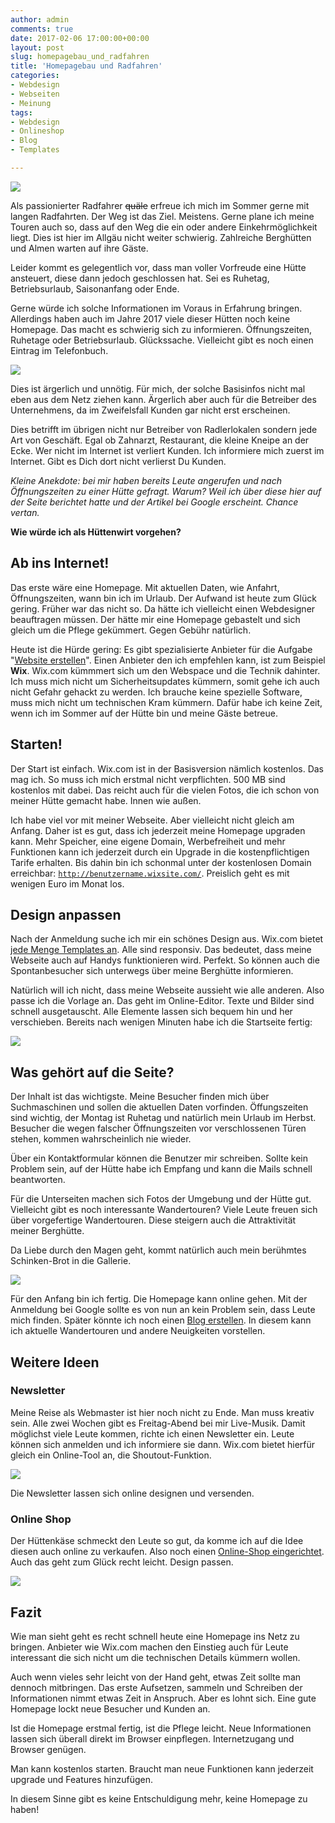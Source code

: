 ```yaml
---
author: admin
comments: true
date: 2017-02-06 17:00:00+00:00
layout: post
slug: homepagebau_und_radfahren
title: 'Homepagebau und Radfahren'
categories:
- Webdesign
- Webseiten
- Meinung
tags:
- Webdesign
- Onlineshop
- Blog
- Templates

---
```


![](/assets/uploads/2017/2/design2.jpg)

Als passionierter Radfahrer <del>quäle</del> erfreue ich mich im Sommer gerne mit langen Radfahrten. Der Weg ist das Ziel. Meistens. Gerne plane ich meine Touren auch so, dass auf den Weg die ein oder andere Einkehrmöglichkeit liegt. Dies ist hier im Allgäu nicht weiter schwierig. Zahlreiche Berghütten und Almen warten auf ihre Gäste.

Leider kommt es gelegentlich vor, dass man voller Vorfreude eine Hütte ansteuert, diese dann jedoch geschlossen hat. Sei es Ruhetag, Betriebsurlaub, Saisonanfang oder Ende.

Gerne würde ich solche Informationen im Voraus in Erfahrung bringen. Allerdings haben auch im Jahre 2017 viele dieser Hütten noch keine Homepage. Das macht es schwierig sich zu informieren. Öffnungszeiten, Ruhetage oder Betriebsurlaub. Glückssache. Vielleicht gibt es noch einen Eintrag im Telefonbuch.

![](/assets/uploads/2017/2/kaseralm.jpg)

Dies ist ärgerlich und unnötig. Für mich, der solche Basisinfos nicht mal eben aus dem Netz ziehen kann. Ärgerlich aber auch für die Betreiber des Unternehmens, da im Zweifelsfall Kunden gar nicht erst erscheinen.

Dies betrifft im übrigen nicht nur Betreiber von Radlerlokalen sondern jede Art von Geschäft. Egal ob Zahnarzt, Restaurant, die kleine Kneipe an der Ecke. Wer nicht im Internet ist verliert Kunden. Ich informiere mich zuerst im Internet. Gibt es Dich dort nicht verlierst Du Kunden.

*Kleine Anekdote: bei mir haben bereits Leute angerufen und nach Öffnungszeiten zu einer Hütte gefragt. Warum? Weil ich über diese hier auf der Seite berichtet hatte und der Artikel bei Google erscheint. Chance vertan.*

**Wie würde ich als Hüttenwirt vorgehen?**

## Ab ins Internet!

Das erste wäre eine Homepage. Mit aktuellen Daten, wie Anfahrt, Öffnungszeiten, wann bin ich im Urlaub. Der Aufwand ist heute zum Glück gering. Früher war das nicht so. Da hätte ich vielleicht einen Webdesigner beauftragen müssen. Der hätte mir eine Homepage gebastelt und sich gleich um die Pflege gekümmert. Gegen Gebühr natürlich. 

Heute ist die Hürde gering: Es gibt spezialisierte Anbieter für die Aufgabe "[Website erstellen](https://de.wix.com)". Einen Anbieter den ich empfehlen kann, ist zum Beispiel **Wix**. Wix.com kümmmert sich um den Webspace und die Technik dahinter. Ich muss mich nicht um Sicherheitsupdates kümmern, somit gehe ich auch nicht Gefahr gehackt zu werden. Ich brauche keine spezielle Software, muss mich nicht um technischen Kram kümmern. Dafür habe ich keine Zeit, wenn ich im Sommer auf der Hütte bin und meine Gäste betreue.

## Starten!

Der Start ist einfach. Wix.com ist in der Basisversion nämlich kostenlos. Das mag ich. So muss ich mich erstmal nicht verpflichten. 500 MB sind kostenlos mit dabei. Das reicht auch für die vielen Fotos, die ich schon von meiner Hütte gemacht habe. Innen wie außen. 

Ich habe viel vor mit meiner Webseite. Aber vielleicht nicht gleich am Anfang. Daher ist es gut, dass ich jederzeit meine Homepage upgraden kann. Mehr Speicher, eine eigene Domain, Werbefreiheit und mehr Funktionen kann ich jederzeit durch ein Upgrade in die kostenpflichtigen Tarife erhalten. Bis dahin bin ich schonmal unter der kostenlosen Domain erreichbar: <code>http://benutzername.wixsite.com/</code>. Preislich geht es mit wenigen Euro im Monat los. 

## Design anpassen

Nach der Anmeldung suche ich mir ein schönes Design aus. Wix.com bietet <a href="http://de.wix.com/website/templates" rel="nofollow" target="_blank">jede Menge Templates an</a>. Alle sind responsiv. Das bedeutet, dass meine Webseite auch auf Handys funktionieren wird. Perfekt. So können auch die Spontanbesucher sich unterwegs über meine Berghütte informieren.

Natürlich will ich nicht, dass meine Webseite aussieht wie alle anderen. Also passe ich die Vorlage an. Das geht im Online-Editor. Texte und Bilder sind schnell ausgetauscht. Alle Elemente lassen sich bequem hin und her verschieben. Bereits nach wenigen Minuten habe ich die Startseite fertig:

![](/assets/uploads/2017/2/template.jpg)

## Was gehört auf die Seite?

Der Inhalt ist das wichtigste. Meine Besucher finden mich über Suchmaschinen und sollen die aktuellen Daten vorfinden. Öffungszeiten sind wichtig, der Montag ist Ruhetag und natürlich mein Urlaub im Herbst. Besucher die wegen falscher Öffnungszeiten vor verschlossenen Türen stehen, kommen wahrscheinlich nie wieder.

Über ein Kontaktformular können die Benutzer mir schreiben. Sollte kein Problem sein, auf der Hütte habe ich Empfang und kann die Mails schnell beantworten.

Für die Unterseiten machen sich Fotos der Umgebung und der Hütte gut. Vielleicht gibt es noch interessante Wandertouren? Viele Leute freuen sich über vorgefertige Wandertouren. Diese steigern auch die Attraktivität meiner Berghütte.

Da Liebe durch den Magen geht, kommt natürlich auch mein berühmtes Schinken-Brot in die Gallerie.

![](/assets/uploads/2017/2/schinken.jpg)

Für den Anfang bin ich fertig. Die Homepage kann online gehen. Mit der Anmeldung bei Google sollte es von nun an kein Problem sein, dass Leute mich finden. Später könnte ich noch einen [Blog erstellen](http://de.wix.com/start/blog-erstellen). In diesem kann ich aktuelle Wandertouren und andere Neuigkeiten vorstellen.

## Weitere Ideen

### Newsletter

Meine Reise als Webmaster ist hier noch nicht zu Ende. Man muss kreativ sein. Alle zwei Wochen gibt es Freitag-Abend bei mir Live-Musik. Damit möglichst viele Leute kommen, richte ich einen Newsletter ein. Leute können sich anmelden und ich informiere sie dann. Wix.com bietet hierfür gleich ein Online-Tool an, die Shoutout-Funktion.

![](/assets/uploads/2017/2/shoutout.jpg)

Die Newsletter lassen sich online designen und versenden. 

### Online Shop

Der Hüttenkäse schmeckt den Leute so gut, da komme ich auf die Idee diesen auch online zu verkaufen. Also noch einen <a href="http://de.wix.com/ecommerce/onlineshop-erstellen" target="_blank" rel="nofollow">Online-Shop eingerichtet</a>. Auch das geht zum Glück recht leicht. Design passen. 

![](/assets/uploads/2017/2/shop.jpg)

## Fazit

Wie man sieht geht es recht schnell heute eine Homepage ins Netz zu bringen. Anbieter wie Wix.com machen den Einstieg auch für Leute interessant die sich nicht um die technischen Details kümmern wollen.

Auch wenn vieles sehr leicht von der Hand geht, etwas Zeit sollte man dennoch mitbringen. Das erste Aufsetzen, sammeln und Schreiben der Informationen nimmt etwas Zeit in Anspruch. Aber es lohnt sich. Eine gute Homepage lockt neue Besucher und Kunden an.

Ist die Homepage erstmal fertig, ist die Pflege leicht. Neue Informationen lassen sich überall direkt im Browser einpflegen. Internetzugang und Browser genügen.

Man kann kostenlos starten. Braucht man neue Funktionen kann jederzeit upgrade und Features hinzufügen. 

In diesem Sinne gibt es keine Entschuldigung mehr, keine Homepage zu haben!
